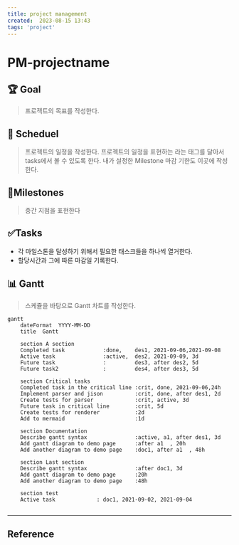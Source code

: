 ```yaml
---
title: project management
created:  2023-08-15 13:43
tags: 'project'
---
```


# PM-projectname
## 🏆 Goal
> 프로젝트의 목표를 작성한다.

## 📅  Scheduel
> 프로젝트의 일정을 작성한다. 
> 프로젝트의 일정을 표현하는 라는 태그를 달아서 tasks에서 볼 수 있도록 한다.
> 내가 설정한 Milestone 마감 기한도 이곳에 작성한다.

##  💎Milestones
> 중간 지점을 표현한다

## ✅Tasks
- 각 마일스톤을 달성하기 위해서 필요한 태스크들을 하나씩 열거한다.
- 할당시간과 그에 따른 마감일 기록한다.

## 📊 Gantt
> 스케쥴을 바탕으로 Gantt 차트를 작성한다.
```mermaid
gantt
    dateFormat  YYYY-MM-DD
	title  Gantt
	
    section A section
    Completed task            :done,    des1, 2021-09-06,2021-09-08
    Active task               :active,  des2, 2021-09-09, 3d
    Future task               :         des3, after des2, 5d
    Future task2              :         des4, after des3, 5d

    section Critical tasks
    Completed task in the critical line :crit, done, 2021-09-06,24h
    Implement parser and jison          :crit, done, after des1, 2d
    Create tests for parser             :crit, active, 3d
    Future task in critical line        :crit, 5d
    Create tests for renderer           :2d
    Add to mermaid                      :1d

    section Documentation
    Describe gantt syntax               :active, a1, after des1, 3d
    Add gantt diagram to demo page      :after a1  , 20h
    Add another diagram to demo page    :doc1, after a1  , 48h

    section Last section
    Describe gantt syntax               :after doc1, 3d
    Add gantt diagram to demo page      :20h
    Add another diagram to demo page    :48h
	
	section test
	Active task 			: doc1, 2021-09-02, 2021-09-04
	
```
---
## Reference
